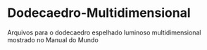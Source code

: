 # Dodecaedro-Multidimensional
 Arquivos para o dodecaedro espelhado luminoso multidimensional mostrado no Manual do Mundo

